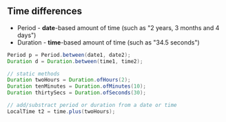 ## Time differences

* Period - **date**-based amount of time (such as "2 years, 3 months and 4 days")
* Duration - **time**-based amount of time (such as "34.5 seconds")

```java
Period p = Period.between(date1, date2);
Duration d = Duration.between(time1, time2);
```

```java
// static methods
Duration twoHours = Duration.ofHours(2);
Duration tenMinutes = Duration.ofMinutes(10);
Duration thirtySecs = Duration.ofSeconds(30);

// add/substract period or duration from a date or time
LocalTime t2 = time.plus(twoHours);
```